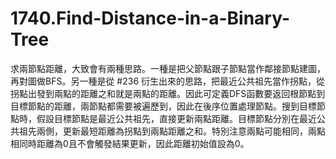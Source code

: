 # 1740.Find-Distance-in-a-Binary-Tree

求兩節點距離，大致會有兩種思路。一種是把父節點跟子節點當作鄰接節點建圖，再對圖做BFS。另一種是從 #236 衍生出來的思路，把最近公共祖先當作拐點，從拐點出發到兩點的距離之和就是兩點的距離。因此可定義DFS函數要返回根節點到目標節點的距離，兩節點都需要被遍歷到，因此在後序位置處理節點。搜到目標節點時，假設目標節點是最近公共祖先，直接更新兩點距離。目標節點分別在最近公共祖先兩側，更新最短距離為拐點到兩點距離之和。特別注意兩點可能相同，兩點相同時距離為0且不會觸發結果更新，因此距離初始值設為0。
